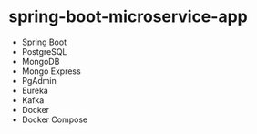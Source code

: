 # spring-boot-microservice-app

- Spring Boot
- PostgreSQL
- MongoDB
- Mongo Express
- PgAdmin
- Eureka
- Kafka
- Docker
- Docker Compose
